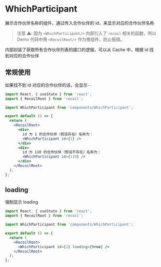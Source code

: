 # WhichParticipant

展示合作伙伴名称的组件，通过传入合作伙伴的 id，来显示对应的合作伙伴名称

> 注意 ⚠️: 因为 `<WhichParticipant/>` 内部引入了 `recoil` 相关的函数，所以 Demo 代码中用 `<RecoilRoot/>` 作为根组件，防止报错。

内部封装了获取所有合作伙伴列表的接口的逻辑，可以从 Cache 中，根据 id 找到对应的合作伙伴

<API src="components/WhichParticipant/index.tsx"></API>

## 常规使用

如果找不到 id 对应的合作伙伴的话，会显示`--`

```jsx
import React, { useState } from 'react';
import { RecoilRoot } from 'recoil';

import WhichParticipant from 'components/WhichParticipant';

export default () => {
  return (
    <RecoilRoot>
      <div>
        id 为 1 的合作伙伴（假设存在）名称为：
        <WhichParticipant id={1} />
      </div>
      <div>
        id 为 110 的合作伙伴（假设不存在）名称为：
        <WhichParticipant id={110} />
      </div>
    </RecoilRoot>
  );
};
```

## loading

强制显示 loading

```jsx
import React, { useState } from 'react';
import { RecoilRoot } from 'recoil';

import WhichParticipant from 'components/WhichParticipant';

export default () => {
  return (
    <RecoilRoot>
      <WhichParticipant id={1} loading={true} />
    </RecoilRoot>
  );
};
```
